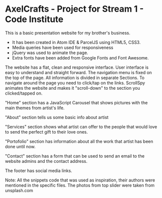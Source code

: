 # AxelCrafts - Project for Stream 1 - Code Institute

This is a basic presentation website for my brother's business.

-   It has been created in Atom IDE & ParcelJS using HTML5, CSS3.
-   Media queries have been used for responsiveness
-   jQuery was used to animate the page.
-   Extra fonts have been added from Google Fonts and Font Awesome.

The website has a flat, clean and responsive interface. User interface is easy to understand and straight forward.
The navigation menu is fixed on the top of the page. All information is divided in separate Sections.
To navigate around the page you need to click/tap on the links.
ScrollSpy animates the website and makes it "scroll-down" to the section you clicked/tapped on.

"Home" section has a JavaScript Carousel that shows pictures with the main themes from artist's life.

"About" section tells us some basic info about artist

"Services" section shows what artist can offer to the people that would love to send the perfect gift to their love ones.

"Portofolio" section has information about all the work that artist has been done until now.

"Contact" section has a form that can be used to send an email to the website admins and the contact address.

The footer has social media links.

Note:
All the snippets code that was used as inspiration, their authors were mentioned in the specific files.
The photos from top slider were taken from unsplash.com 
